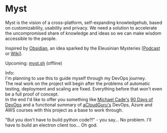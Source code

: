 # Myst

Myst is the vision of a cross-platform, self-expanding knowledgehub, based on customizability, usability and privacy.
We need a solution to accelerate the uncompromised share of knowledge and ideas so we can make wisdom accessible to the people.

Inspired by [Obsidian](https://obsidian.md), an idea sparked by the Eleusinian Mysteries [[Podcast](https://open.spotify.com/episode/0FwCgmkG2Cfb36etijDIho?si=0b49fe3d09244bd4) or [Wiki](https://en.wikipedia.org/wiki/Eleusinian_Mysteries)].

Upcoming: [myst.sh](https://myst.sh) (offline)

Info:  
I'm planning to use this to guide myself through my DevOps journey.  
The real work on the project will begin after the problems of automatic testing, deployment and scaling are fixed.
Everything before that won't even be a full proof of concept.  
In the end I'd like to offer you something like [Michael Cade's](https://github.com/MichaelCade) [90 Days of DevOps](https://github.com/MichaelCade/90DaysOfDevOps) and a functional summary of [aCloudGuru's](https://acloudguru.com) DevOps, Azure and AWS courses with this project as a base to work through.  

"But you don't have to build python code?!" - you say...
No problem. I'll have to build an electron client too...
Oh god.
